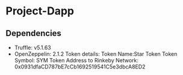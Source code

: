 # Project-Dapp

## Dependencies
- Truffle: v5.1.63
- OpenZeppelin: 2.1.2
Token details:
Token Name:Star Token
Token Symbol: SYM
Token Address to Rinkeby Network: 0x0931dfaCD787bE7cCb1692519541C5e3dbcA8ED2
